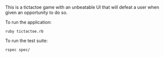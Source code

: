 This is a tictactoe game with an unbeatable UI that will defeat a user when given an opportunity to do so.

To run the application:

    ruby tictactoe.rb

To run the test suite:

    rspec spec/